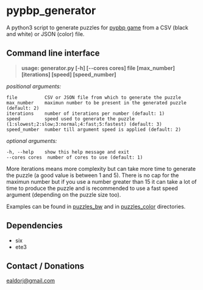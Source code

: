 pypbp_generator
===============
A python3 script to generate puzzles for [pypbp game](https://github.com/Ealdor/pypbp) from a CSV (black and white) or 
 JSON (color) file.

Command line interface
----------------------
> **usage: generator.py [-h] [--cores cores] file [max_number] [iterations] [speed] [speed_number]**

*positional arguments:*
  
    file          CSV or JSON file from which to generate the puzzle
    max_number    maximun number to be present in the generated puzzle (default: 2)
    iterations    number of iterations per number (default: 1)
    speed         speed used to generate the puzzle (1:slowest;2:slow;3:normal;4:fast;5:fastest) (default: 3)
    speed_number  number till argument speed is applied (default: 2)

*optional arguments:*

    -h, --help    show this help message and exit
    --cores cores  number of cores to use (default: 1)

More iterations means more complexity but can take more time to generate the puzzle (a good value is between 1 and 5). 
 There is no cap for the maximun number but if you use a number greater than 15 it can take a lot of time to  produce 
 the puzzle and is recommended to use a fast speed argument (depending on the puzzle size too).
 
Examples can be found in [puzzles_bw](/puzzles_bw) and in [puzzles_color](/puzzles_color) directories.
 
Dependencies
------------
* six
* ete3

Contact / Donations
-------------------
ealdorj@gmail.com

